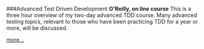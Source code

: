 ###Advanced Test Driven Development
**O'Reilly, on line course**
This is a three hour overview of my two-day advanced TDD course.
Many advanced testing topics, relevant to those who
have been practicing TDD for a year or more, will be
discussed.

 [more...](https://learning.oreilly.com/live-training/courses/advanced-test-driven-development-tdd/0636920337027/)
